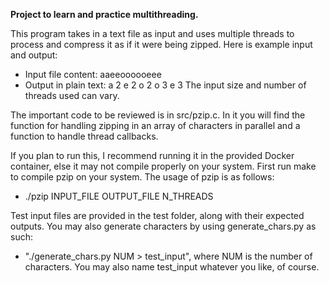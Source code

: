 **Project to learn and practice multithreading.**

This program takes in a text file as input and uses multiple threads to process and compress it as if it were being zipped. Here is example input and output:
- Input file content: aaeeoooooeee
- Output in plain text: a 2 e 2 o 2 o 3 e 3 The input size and number of threads used can vary.

The important code to be reviewed is in src/pzip.c. In it you will find the function for handling zipping in an array of characters in parallel and a function to handle thread callbacks.

If you plan to run this, I recommend running it in the provided Docker container, else it may not compile properly on your system. First run make to compile pzip on your system. The usage of pzip is as follows:
- ./pzip INPUT_FILE OUTPUT_FILE N_THREADS

Test input files are provided in the test folder, along with their expected outputs. You may also generate characters by using generate_chars.py as such:
- "./generate_chars.py NUM > test_input", where NUM is the number of characters. You may also name test_input whatever you like, of course.
